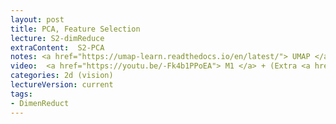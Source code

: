 ```yaml
---
layout: post
title: PCA, Feature Selection
lecture: S2-dimReduce
extraContent:  S2-PCA
notes: <a href="https://umap-learn.readthedocs.io/en/latest/"> UMAP </a> + <a href="https://scikit-learn.org/stable/modules/feature_selection.html#feature-selection-as-part-of-a-pipeline"> API </a> +   
video:  <a href="https://youtu.be/-Fk4b1PPoEA"> M1 </a> + (Extra <a href="https://youtu.be/rL82C_sH0xI"> M2 </a> +<a href="https://youtu.be/aT8Q6DTW1rM"> M3 </a>)
categories: 2d (vision)
lectureVersion: current
tags:
- DimenReduct
---
```


